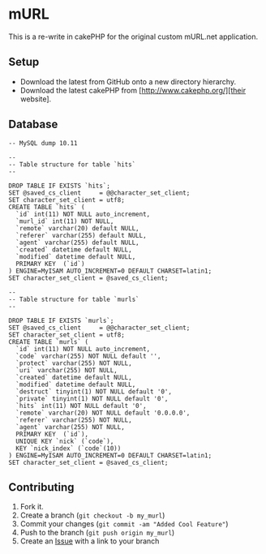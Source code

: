 mURL
=============

This is a re-write in cakePHP for the original custom mURL.net application.

Setup
-------

* Download the latest from GitHub onto a new directory hierarchy.
* Download the latest cakePHP from [http://www.cakephp.org/][their website].

Database
------------

    -- MySQL dump 10.11
    
    --
    -- Table structure for table `hits`
    --
    
    DROP TABLE IF EXISTS `hits`;
    SET @saved_cs_client     = @@character_set_client;
    SET character_set_client = utf8;
    CREATE TABLE `hits` (
      `id` int(11) NOT NULL auto_increment,
      `murl_id` int(11) NOT NULL,
      `remote` varchar(20) default NULL,
      `referer` varchar(255) default NULL,
      `agent` varchar(255) default NULL,
      `created` datetime default NULL,
      `modified` datetime default NULL,
      PRIMARY KEY  (`id`)
    ) ENGINE=MyISAM AUTO_INCREMENT=0 DEFAULT CHARSET=latin1;
    SET character_set_client = @saved_cs_client;
    
    --
    -- Table structure for table `murls`
    --
    
    DROP TABLE IF EXISTS `murls`;
    SET @saved_cs_client     = @@character_set_client;
    SET character_set_client = utf8;
    CREATE TABLE `murls` (
      `id` int(11) NOT NULL auto_increment,
      `code` varchar(255) NOT NULL default '',
      `protect` varchar(255) NOT NULL,
      `uri` varchar(255) NOT NULL,
      `created` datetime default NULL,
      `modified` datetime default NULL,
      `destruct` tinyint(1) NOT NULL default '0',
      `private` tinyint(1) NOT NULL default '0',
      `hits` int(11) NOT NULL default '0',
      `remote` varchar(20) NOT NULL default '0.0.0.0',
      `referer` varchar(255) NOT NULL,
      `agent` varchar(255) NOT NULL,
      PRIMARY KEY  (`id`),
      UNIQUE KEY `nick` (`code`),
      KEY `nick_index` (`code`(10))
    ) ENGINE=MyISAM AUTO_INCREMENT=0 DEFAULT CHARSET=latin1;
    SET character_set_client = @saved_cs_client;

Contributing
------------

1. Fork it.
2. Create a branch (`git checkout -b my_murl`)
3. Commit your changes (`git commit -am "Added Cool Feature"`)
4. Push to the branch (`git push origin my_murl`)
5. Create an [Issue][1] with a link to your branch

[1]: http://github.com/github/mURL/issues

